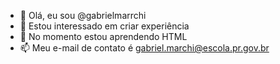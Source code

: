 - 👋 Olá, eu sou @gabrielmarrchi
- 👀 Estou interessado em criar experiência
- 🌱 No momento estou aprendendo HTML
- 📫 Meu e-mail de contato é gabriel.marchi@escola.pr.gov.br

<!---
gabrielmarrchi/gabrielmarrchi is a ✨ special ✨ repository because its `README.md` (this file) appears on your GitHub profile.
You can click the Preview link to take a look at your changes.
--->
